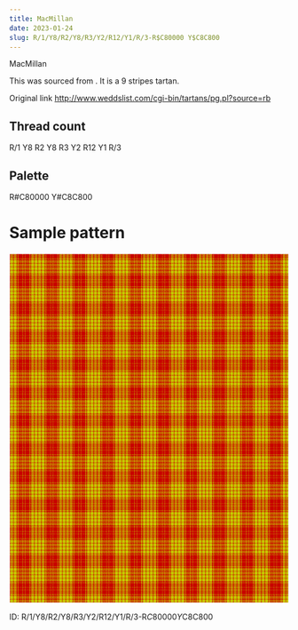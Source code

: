 ```yaml
---
title: MacMillan
date: 2023-01-24
slug: R/1/Y8/R2/Y8/R3/Y2/R12/Y1/R/3-R$C80000 Y$C8C800
---
```

MacMillan

This was sourced from <no value>.  It is a 9 stripes tartan.

Original link http://www.weddslist.com/cgi-bin/tartans/pg.pl?source=rb

## Thread count
R/1 Y8 R2 Y8 R3 Y2 R12 Y1 R/3

## Palette
R#C80000 Y#C8C800

# Sample pattern

![Tartan detail](tartan.png "R/1 Y8 R2 Y8 R3 Y2 R12 Y1 R/3 tartan")

ID: R/1/Y8/R2/Y8/R3/Y2/R12/Y1/R/3-R$C80000 Y$C8C800